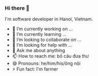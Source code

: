### Hi there 👋

I'm software developer in Hanoi, Vietnam.

- 🔭 I’m currently working on ...
- 🌱 I’m currently learning ...
- 👯 I’m looking to collaborate on ...
- 🤔 I’m looking for help with ...
- 💬 Ask me about anything
- 📫 How to reach me: bồ câu đưa thư
- 😄 Pronouns: he/him/his/ông nội
- ⚡ Fun fact: I'm farmer


